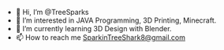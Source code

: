 - 👋 Hi, I’m @TreeSparks
- 👀 I’m interested in JAVA Programming, 3D Printing, Minecraft.
- 🌱 I’m currently learning 3D Design with Blender.
- 📫 How to reach me SparkinTreeShark8@gmail.com

<!---
TreeSparks/TreeSparks is a ✨ special ✨ repository because its `README.md` (this file) appears on your GitHub profile.
You can click the Preview link to take a look at your changes.
--->
